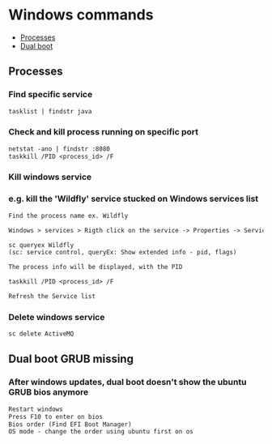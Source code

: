 # Windows commands

* [Processes](#Processes)
* [Dual boot](#Dual-boot-GRUB-missing)

## Processes

### Find specific service

```txt
tasklist | findstr java
```

### Check and kill process running on specific port

```txt
netstat -ano | findstr :8080
taskkill /PID <process_id> /F
```

### Kill windows service

### e.g. kill the 'Wildfly' service stucked on Windows services list

```txt
Find the process name ex. Wildfly

Windows > services > Rigth click on the service -> Properties -> Service name: Wildfly

sc queryex Wildfly
(sc: service control, queryEx: Show extended info - pid, flags)

The process info will be displayed, with the PID

taskkill /PID <process_id> /F

Refresh the Service list
```

### Delete windows  service

```txt
sc delete ActiveMQ
```

## Dual boot GRUB missing

### After windows updates, dual boot doesn't show the ubuntu GRUB bios anymore

```txt
Restart windows
Press F10 to enter on bios
Bios order (Find EFI Boot Manager)
OS mode - change the order using ubuntu first on os
```
